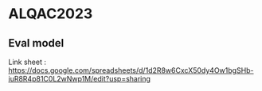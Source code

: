 # ALQAC2023
## Eval model
Link sheet : https://docs.google.com/spreadsheets/d/1d2R8w6CxcX50dy4Ow1bgSHb-iuR8R4p81C0L2wNwp1M/edit?usp=sharing